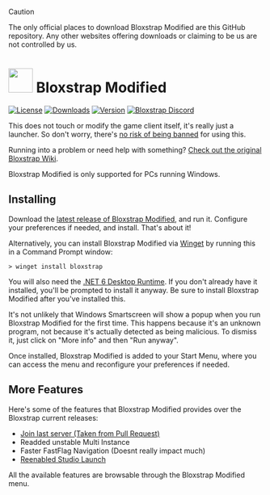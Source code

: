 > [!CAUTION]
> The only official places to download Bloxstrap Modified are this GitHub repository. Any other websites offering downloads or claiming to be us are not controlled by us.

# <img src="https://github.com/pizzaboxer/bloxstrap/raw/main/Images/Bloxstrap.png" width="48"/> Bloxstrap Modified

[![License](https://img.shields.io/github/license/pizzaboxer/bloxstrap)](https://github.com/pizzaboxer/bloxstrap/blob/main/LICENSE)
[![Downloads](https://img.shields.io/github/downloads/pizzaboxer/bloxstrap/latest/total?color=981bfe)](https://github.com/rafaderren/bloxstrapmodified/releases)
[![Version](https://img.shields.io/github/v/release/pizzaboxer/bloxstrap?color=7a39fb)](https://github.com/rafaderren/bloxstrapmodified/releases/latest)
[![Bloxstrap Discord](https://img.shields.io/discord/1099468797410283540?logo=discord&logoColor=white&label=discord&color=4d3dff)](https://discord.gg/nKjV3mGq6R)

This does not touch or modify the game client itself, it's really just a launcher. So don't worry, there's [no risk of being banned](https://github.com/pizzaboxer/bloxstrap/wiki/Why-it%27s-not-reasonably-possible-for-you-to-be-banned-by-Bloxstrap) for using this.

Running into a problem or need help with something? [Check out the original Bloxstrap Wiki](https://github.com/pizzaboxer/bloxstrap/wiki).
 
Bloxstrap Modified is only supported for PCs running Windows.
 
 ## Installing
Download the [latest release of Bloxstrap Modified](https://github.com/rafaderren/bloxstrapmodified/releases/latest), and run it. Configure your preferences if needed, and install. That's about it!

Alternatively, you can install Bloxstrap Modified via [Winget](https://winstall.app/apps/pizzaboxer.Bloxstrap) by running this in a Command Prompt window:
```
> winget install bloxstrap
```

You will also need the [.NET 6 Desktop Runtime](https://aka.ms/dotnet-core-applaunch?missing_runtime=true&arch=x64&rid=win11-x64&apphost_version=6.0.16&gui=true). If you don't already have it installed, you'll be prompted to install it anyway. Be sure to install Bloxstrap Modified after you've installed this.

It's not unlikely that Windows Smartscreen will show a popup when you run Bloxstrap Modified for the first time. This happens because it's an unknown program, not because it's actually detected as being malicious. To dismiss it, just click on "More info" and then "Run anyway".

Once installed, Bloxstrap Modified is added to your Start Menu, where you can access the menu and reconfigure your preferences if needed.
 
## More Features
Here's some of the features that Bloxstrap Modified provides over the Bloxstrap current releases:

* [Join last server (Taken from Pull Request)](https://github.com/pizzaboxer/bloxstrap/pull/1838)
* Readded unstable Multi Instance
* Faster FastFlag Navigation (Doesnt really impact much)
* [Reenabled Studio Launch](https://github.com/pizzaboxer/bloxstrap/tree/version/2.6.1/studio-enabled)

All the available features are browsable through the Bloxstrap Modified menu.
